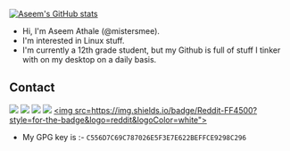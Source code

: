 
[![Aseem's GitHub stats](https://github-readme-stats.vercel.app/api?username=mistersmee&count_private=true&show_icons=true&theme=dark)](https://github.com/anuraghazra/github-readme-stats)
-  Hi, I'm Aseem Athale (@mistersmee).
-  I'm interested in Linux stuff.
-  I'm currently a 12th grade student, but my Github is full of stuff I tinker with on my desktop on a daily basis.

## Contact
<a href="mailto:athaleaseem@gmail.com"><img src="https://img.shields.io/badge/Gmail-D14836?style=for-the-badge&logo=gmail&logoColor=white"></a>
<a href="mailto:aseemathale@gmail.com"><img src="https://img.shields.io/badge/ProtonMail-8B89CC?style=for-the-badge&logo=protonmail&logoColor=white"></a>
<a href="https://t.me/Mister_Smee"><img src="https://img.shields.io/badge/Telegram-2CA5E0?style=for-the-badge&logo=telegram&logoColor=white"></a>
<a href="https://forum.xda-developers.com/m/mistersmee.9681064/"><img src="https://img.shields.io/badge/XDA_Developers-F59812?style=for-the-badge&logo=xda-developers&logoColor=white"></a>
<a href="https://www.reddit.com/user/Herr_Smee"><img src=https://img.shields.io/badge/Reddit-FF4500?style=for-the-badge&logo=reddit&logoColor=white"></a>
- My GPG key is :- `C556D7C69C787026E5F3E7E622BEFFCE9298C296`

<!---
mistersmee/mistersmee is a ✨ special ✨ repository because its `README.md` (this file) appears on your GitHub profile.
You can click the Preview link to take a look at your changes.
--->
